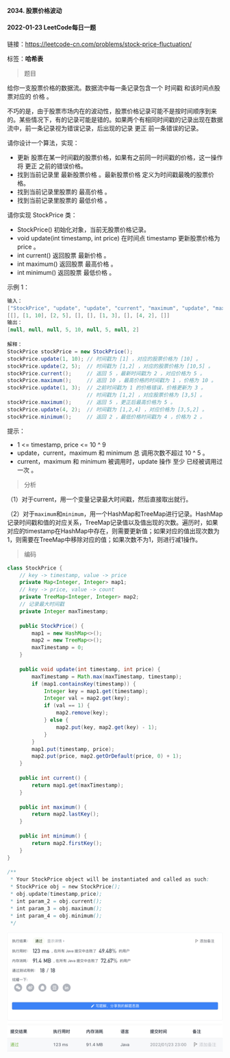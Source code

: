 #### 2034. 股票价格波动

#### 2022-01-23 LeetCode每日一题

链接：https://leetcode-cn.com/problems/stock-price-fluctuation/

标签：**哈希表**

> 题目

给你一支股票价格的数据流。数据流中每一条记录包含一个 时间戳 和该时间点股票对应的 价格 。

不巧的是，由于股票市场内在的波动性，股票价格记录可能不是按时间顺序到来的。某些情况下，有的记录可能是错的。如果两个有相同时间戳的记录出现在数据流中，前一条记录视为错误记录，后出现的记录 更正 前一条错误的记录。

请你设计一个算法，实现：

- 更新 股票在某一时间戳的股票价格，如果有之前同一时间戳的价格，这一操作将 更正 之前的错误价格。
- 找到当前记录里 最新股票价格 。最新股票价格 定义为时间戳最晚的股票价格。
- 找到当前记录里股票的 最高价格 。
- 找到当前记录里股票的 最低价格 。

请你实现 StockPrice 类：

- StockPrice() 初始化对象，当前无股票价格记录。
- void update(int timestamp, int price) 在时间点 timestamp 更新股票价格为 price 。
- int current() 返回股票 最新价格 。
- int maximum() 返回股票 最高价格 。
- int minimum() 返回股票 最低价格 。


示例 1：

```java
输入：
["StockPrice", "update", "update", "current", "maximum", "update", "maximum", "update", "minimum"]
[[], [1, 10], [2, 5], [], [], [1, 3], [], [4, 2], []]
输出：
[null, null, null, 5, 10, null, 5, null, 2]

解释：
StockPrice stockPrice = new StockPrice();
stockPrice.update(1, 10); // 时间戳为 [1] ，对应的股票价格为 [10] 。
stockPrice.update(2, 5);  // 时间戳为 [1,2] ，对应的股票价格为 [10,5] 。
stockPrice.current();     // 返回 5 ，最新时间戳为 2 ，对应价格为 5 。
stockPrice.maximum();     // 返回 10 ，最高价格的时间戳为 1 ，价格为 10 。
stockPrice.update(1, 3);  // 之前时间戳为 1 的价格错误，价格更新为 3 。
                          // 时间戳为 [1,2] ，对应股票价格为 [3,5] 。
stockPrice.maximum();     // 返回 5 ，更正后最高价格为 5 。
stockPrice.update(4, 2);  // 时间戳为 [1,2,4] ，对应价格为 [3,5,2] 。
stockPrice.minimum();     // 返回 2 ，最低价格时间戳为 4 ，价格为 2 。
```


提示：

- 1 <= timestamp, price <= 10 ^ 9 
- update，current，maximum 和 minimum 总 调用次数不超过 10 ^ 5 。
- current，maximum 和 minimum 被调用时，update 操作 至少 已经被调用过 一次 。

> 分析

（1）对于current，用一个变量记录最大时间戳，然后直接取出就行。

（2）对于`maximum`和`minimum`，用一个HashMap和TreeMap进行记录。HashMap记录时间戳和值的对应关系，TreeMap记录值以及值出现的次数。遍历时，如果对应的timestamp在HashMap中存在，则需要更新值；如果对应的值出现次数为1，则需要在TreeMap中移除对应的值；如果次数不为1，则进行减1操作。

> 编码

```java
class StockPrice {
    // key -> timestamp, value -> price
    private Map<Integer, Integer> map1;
    // key -> price, value -> count
    private TreeMap<Integer, Integer> map2;
    // 记录最大时间戳
    private Integer maxTimestamp;

    public StockPrice() {
        map1 = new HashMap<>();
        map2 = new TreeMap<>();
        maxTimestamp = 0;
    }
    
    public void update(int timestamp, int price) {
        maxTimestamp = Math.max(maxTimestamp, timestamp);
        if (map1.containsKey(timestamp)) {
            Integer key = map1.get(timestamp);
            Integer val = map2.get(key);
            if (val == 1) {
                map2.remove(key);
            } else {
                map2.put(key, map2.get(key) - 1);
            }
        }
        map1.put(timestamp, price);
        map2.put(price, map2.getOrDefault(price, 0) + 1);
    }
    
    public int current() {
        return map1.get(maxTimestamp);
    }
    
    public int maximum() {
        return map2.lastKey();
    }
    
    public int minimum() {
        return map2.firstKey();
    }
}

/**
 * Your StockPrice object will be instantiated and called as such:
 * StockPrice obj = new StockPrice();
 * obj.update(timestamp,price);
 * int param_2 = obj.current();
 * int param_3 = obj.maximum();
 * int param_4 = obj.minimum();
 */
```

![image-20220123230107088](2034.股票价格波动.assets/image-20220123230107088-2950069.png)